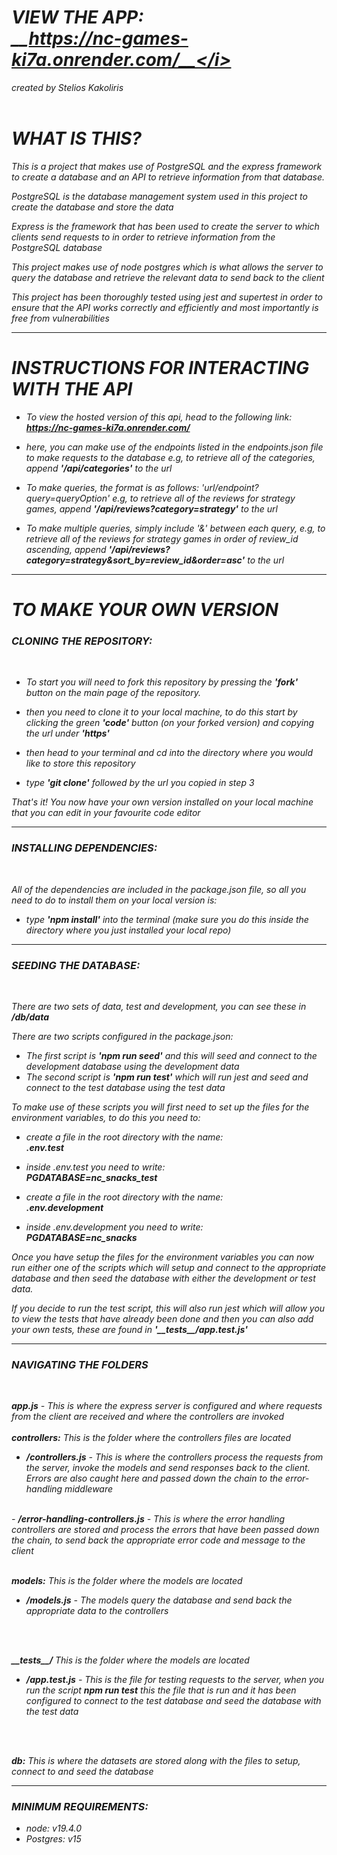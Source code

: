 # <i>__VIEW THE APP:__ </br> __https://nc-games-ki7a.onrender.com/__</i>
<i>created by Stelios Kakoliris</i>
</br>
</br>

# <b>WHAT IS THIS?</b>

This is a project that makes use of PostgreSQL and the express framework to create a database and an API to retrieve information from that database.

PostgreSQL is the database management system used in this project to create the database and store the data

Express is the framework that has been used to create the server to which clients send requests to in order to retrieve information from the PostgreSQL database

This project makes use of node postgres which is what allows the server to query the database and retrieve the relevant data to send back to the client

This project has been thoroughly tested using jest and supertest in order to ensure that the API works correctly and efficiently and most importantly is free from vulnerabilities

--------------------------------------------------------------------------------------------------------------------------------------------


# <b>INSTRUCTIONS FOR INTERACTING WITH THE API</b>

- To view the hosted version of this api, head to the following link: __https://nc-games-ki7a.onrender.com/__

- here, you can make use of the endpoints listed in the endpoints.json file to make requests to the database
  e.g, to retrieve all of the categories, append <b><i>'/api/categories'</i></b> to the url

- To make queries, the format is as follows: 'url/endpoint?query=queryOption'
  e.g, to retrieve all of the reviews for strategy games, append <b><i>'/api/reviews?category=strategy'</i></b> to the url
  
- To make multiple queries, simply include '&' between each query,
  e.g, to retrieve all of the reviews for strategy games in order of review_id ascending, 
  append <b><i>'/api/reviews?category=strategy&sort_by=review_id&order=asc'</i></b> to the url


--------------------------------------------------------------------------------------------------------------------------------------------

# <b>TO MAKE YOUR OWN VERSION</b>

### <b>CLONING THE REPOSITORY:</b>

</br>

- To start you will need to fork this repository by pressing the <b><i>'fork'</i></b> button on the main page of the repository.

- then you need to clone it to your local machine, to do this start by clicking the green <b><i>'code'</i></b> button (on your 
   forked version) and copying the url under <b><i>'https'</i></b>

- then head to your terminal and cd into the directory where you would like to store this repository

- type <b><i>'git clone'</i></b> followed by the url you copied in step 3

That's it! You now have your own version installed on your local machine that you can edit in your favourite code editor

--------------------------------------------------------------------------------------------------------------------------------------------


### <b>INSTALLING DEPENDENCIES:</b>

</br>

All of the dependencies are included in the package.json file, so all you need to do to install them on your local version is:
- type <b><i>'npm install'</i></b> into the terminal (make sure you do this inside the directory where you just installed your local repo)

--------------------------------------------------------------------------------------------------------------------------------------------

### <b>SEEDING THE DATABASE:</b>

</br>

There are two sets of data, test and development, you can see these in __/db/data__

There are two scripts configured in the package.json:
- The first script is <b><i>'npm run seed'</i></b> and this will seed and connect to the development database using the development data
- The second script is <b><i>'npm run test'</i></b>  which will run jest and seed and connect to the test database using the test data

To make use of these scripts you will first need to set up the files for the environment variables,
to do this you need to:

- create a file in the root directory with the name: </br> <b><i> .env.test </b></i>
- inside .env.test you need to write:   </br> <b><i> PGDATABASE=nc_snacks_test </b></i>

- create a file in the root directory with the name:  </br> <b><i> .env.development </b></i>
- inside .env.development you need to write:   </br> <b><i> PGDATABASE=nc_snacks </b></i>

Once you have setup the files for the environment variables you can now run either one of the scripts which will setup and connect to the appropriate database and then seed the database with either the development or test data.

If you decide to run the test script, this will also run jest which will allow you to view the tests that have already been done and then you can also add your own tests, these are found in <b><i>'_\__tests__\_/app.test.js'</i></b>

--------------------------------------------------------------------------------------------------------------------------------------------

### <b>NAVIGATING THE FOLDERS</b>

</br>

<b>app.js</b> - This is where the express server is configured and where requests from the client are received and where the controllers are invoked
</br>
</br>
<b>controllers:</b> This is the folder where the controllers files are located
</br>
- <b>/controllers.js</b> - This is where the controllers process the requests from the server, invoke the models and send responses back to the client. Errors are also caught here and passed down the chain to the error-handling middleware
</br>
- <b>/error-handling-controllers.js</b> - This is where the error handling controllers are stored and process the errors that have been passed down the chain, to send back the appropriate error code and message to the client
</br>
</br>

<b>models:</b> This is the folder where the models are located
</br>
- <b>/models.js</b> - The models query the database and send back the appropriate data to the controllers
</br>
</br>

<b>_\__tests__\_/</b> This is the folder where the models are located
</br>
- <b>/app.test.js</b> - This is the file for testing requests to the server, when you run the script <b><i>npm run test</b></i> this the file that is run and it has been configured to connect to the test database and seed the database with the test data
</br>
</br>

<b>db:</b> This is where the datasets are stored along with the files to setup, connect to and seed the database

--------------------------------------------------------------------------------------------------------------------------------------------


### <b>MINIMUM REQUIREMENTS:</b>
- node: v19.4.0
- Postgres: v15